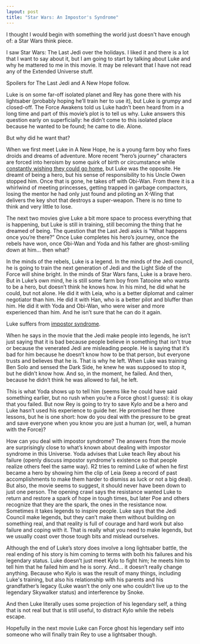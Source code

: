 ```yaml
---
layout: post
title: "Star Wars: An Impostor's Syndrome"
---
```


I thought I would begin with something the world just doesn't have enough of: a Star Wars think piece.

I saw Star Wars: The Last Jedi over the holidays. I liked it and there is a lot that I want to say about it, but I am going to start by talking about Luke and why he mattered to me in this movie. It may be relevant that I have not read any of the Extended Universe stuff.

Spoilers for The Last Jedi and A New Hope follow.

Luke is on some far-off isolated planet and Rey has gone there with his lightsaber (probably hoping he’ll train her to use it), but Luke is grumpy and closed-off. The Force Awakens told us Luke hadn’t been heard from in a long time and part of this movie’s plot is to tell us why. Luke answers this question early on superficially: he didn’t come to this isolated place because he wanted to be found; he came to die. Alone.

But why did he want that?

When we first meet Luke in A New Hope, he is a young farm boy who fixes droids and dreams of adventure. More recent “hero’s journey” characters are forced into heroism by some quirk of birth or circumstance while [constantly wishing they could go home](http://tvtropes.org/pmwiki/pmwiki.php/Main/IJustWantToBeNormal), but Luke was the opposite. He dreamt of being a hero, but his sense of responsibility to his Uncle Owen stopped him. Once that is gone, he takes off with Obi-Wan. From there it is a whirlwind of meeting princesses, getting trapped in garbage compactors, losing the mentor he had only just found and piloting an X-Wing that delivers the key shot that destroys a super-weapon. There is no time to think and very little to lose.

The next two movies give Luke a bit more space to process everything that is happening, but Luke is still in training, still becoming the thing that he dreamed of being. The question that the Last Jedi asks is “What happens once you’re there?” Once Luke completes his hero’s journey, once the rebels have won, once Obi-Wan and Yoda and his father are ghost-smiling down at him… then what?

In the minds of the rebels, Luke is a legend. In the minds of the Jedi council, he is going to train the next generation of Jedi and the Light Side of the Force will shine bright. In the minds of Star Wars fans, Luke is a brave hero. But in Luke’s own mind, he is still some farm boy from Tatooine who wants to be a hero, but doesn’t think he knows how. In his mind, he did what he could, but not alone. He did it with Leia, who is a better diplomat and calmer negotiator than him. He did it with Han, who is a better pilot and bluffer than him. He did it with Yoda and Obi-Wan, who were wiser and more experienced than him. And he isn’t sure that he can do it again.

Luke suffers from [impostor syndrome](https://en.wikipedia.org/wiki/Impostor_syndrome).

When he says in the movie that the Jedi make people into legends, he isn’t just saying that it is bad because people believe in something that isn’t true or because the venerated Jedi are misleading people. He is saying that it’s bad for him because he doesn’t know how to be that person, but everyone trusts and believes that he is. That is why he left. When Luke was training Ben Solo and sensed the Dark Side, he knew he was supposed to stop it, but he didn’t know how. And so, in the moment, he failed. And then, because he didn’t think he was allowed to fail, he left.

This is what Yoda shows up to tell him (seems like he could have said something earlier, but no rush when you’re a Force ghost I guess): it is okay that you failed. But now Rey is going to try to save Kylo and be a hero and Luke hasn’t used his experience to guide her. He promised her three lessons, but he is one short: how do you deal with the pressure to be great and save everyone when you know you are just a human (or, well, a human with the Force)?

How can you deal with impostor syndrome? The answers from the movie are surprisingly close to what’s known about dealing with impostor syndrome in this Universe. Yoda advises that Luke teach Rey about his failure (openly discuss impostor syndrome's existence so that people realize others feel the same way). R2 tries to remind Luke of when he first became a hero by showing him the clip of Leia (keep a record of past accomplishments to make them harder to dismiss as luck or not a big deal). But also, the movie seems to suggest, it should never have been down to just one person. The opening crawl says the resistance wanted Luke to return and restore a spark of hope in tough times, but later Poe and others recognize that they are the spark, the ones in the resistance now. Sometimes it takes legends to inspire people. Luke says that the Jedi Council make legends, but they can’t make them without building on something real, and that reality is full of courage and hard work but also failure and coping with it. That is really what you need to make legends, but we usually coast over those tough bits and mislead ourselves.

Although the end of Luke’s story does involve a long lightsaber battle, the real ending of his story is him coming to terms with both his failures and his legendary status. Luke doesn’t just meet Kylo to fight him; he meets him to tell him that he failed him and he is sorry. And… it doesn’t really change anything. Because who Kylo is was the result of many things, including Luke's training, but also his relationship with his parents and his grandfather’s legacy (Luke wasn’t the only one who couldn’t live up to the legendary Skywalker status) and interference by Snoke.

And then Luke literally uses some projection of his legendary self, a thing that is not real but that is still useful, to distract Kylo while the rebels escape.

Hopefully in the next movie Luke can Force ghost his legendary self into someone who will finally train Rey to use a lightsaber though.

